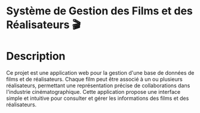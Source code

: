 # Système de Gestion des Films et des Réalisateurs 🎬
# Description
Ce projet est une application web pour la gestion d'une base de données de films et de réalisateurs. Chaque film peut être associé à un ou plusieurs réalisateurs, permettant une représentation précise de collaborations dans l'industrie cinématographique. Cette application propose une interface simple et intuitive pour consulter et gérer les informations des films et des réalisateurs.
